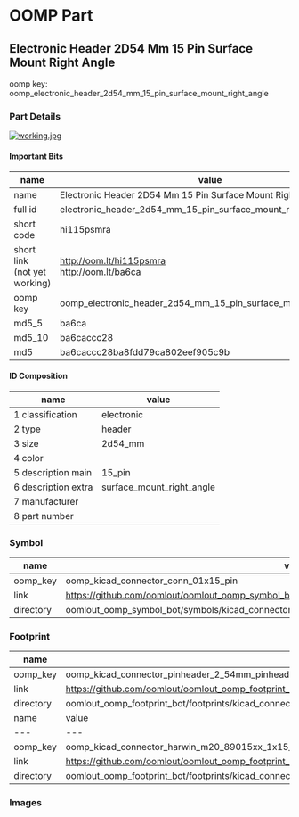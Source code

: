 # OOMP Part  
## Electronic Header 2D54 Mm 15 Pin Surface Mount Right Angle  
  
oomp key: oomp_electronic_header_2d54_mm_15_pin_surface_mount_right_angle  
  
### Part Details  
  
[![working.jpg](working_600.jpg)](working.jpg)  
  
#### Important Bits  
| name | value | 
| --- | --- | 
| name | Electronic Header 2D54 Mm 15 Pin Surface Mount Right Angle | 
| full id | electronic_header_2d54_mm_15_pin_surface_mount_right_angle | 
| short code | hi115psmra | 
| short link<br>(not yet working) | http://oom.lt/hi115psmra<br>http://oom.lt/ba6ca | 
| oomp key | oomp_electronic_header_2d54_mm_15_pin_surface_mount_right_angle | 
| md5_5 | ba6ca | 
| md5_10 | ba6caccc28 | 
| md5 | ba6caccc28ba8fdd79ca802eef905c9b | 
#### ID Composition  
| name | value | 
| --- | --- | 
| 1 classification | electronic | 
| 2 type | header | 
| 3 size | 2d54_mm | 
| 4 color |  | 
| 5 description main | 15_pin | 
| 6 description extra | surface_mount_right_angle | 
| 7 manufacturer |  | 
| 8 part number |  | 
### Symbol  
| name | value | 
| --- | --- | 
| oomp_key | oomp_kicad_connector_conn_01x15_pin | 
| link | https://github.com/oomlout/oomlout_oomp_symbol_bot/tree/main/symbols/kicad_connector_conn_01x15_pin | 
| directory | oomlout_oomp_symbol_bot/symbols/kicad_connector_conn_01x15_pin//working/working.kicad_sym | 
### Footprint  
| name | value | 
| --- | --- | 
| oomp_key | oomp_kicad_connector_pinheader_2_54mm_pinheader_1x15_p2_54mm_vertical | 
| link | https://github.com/oomlout/oomlout_oomp_footprint_bot/tree/main/foootprntss/kicad_connector_pinheader_2_54mm_pinheader_1x15_p2_54mm_vertical | 
| directory | oomlout_oomp_footprint_bot/footprints/kicad_connector_pinheader_2_54mm_pinheader_1x15_p2_54mm_vertical//working/working.kicad_mod | 
| name | value | 
| --- | --- | 
| oomp_key | oomp_kicad_connector_harwin_m20_89015xx_1x15_p2_54mm_horizontal | 
| link | https://github.com/oomlout/oomlout_oomp_footprint_bot/tree/main/foootprntss/kicad_connector_harwin_m20_89015xx_1x15_p2_54mm_horizontal | 
| directory | oomlout_oomp_footprint_bot/footprints/kicad_connector_harwin_m20_89015xx_1x15_p2_54mm_horizontal//working/working.kicad_mod | 
### Images  
